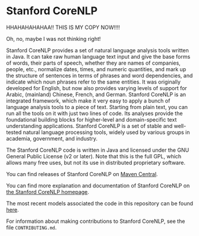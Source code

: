 Stanford CoreNLP
================

HHAHAHAHAHAA!! THIS IS MY COPY NOW!!!!

Oh, no, maybe I was not thinking right!

Stanford CoreNLP provides a set of natural language analysis tools written in Java. It can take raw human language text input and give the base forms of words, their parts of speech, whether they are names of companies, people, etc., normalize dates, times, and numeric quantities, and mark up the structure of sentences in terms of phrases and word dependencies, and indicate which noun phrases refer to the same entities. It was originally developed for English, but now also provides varying levels of support for Arabic, (mainland) Chinese, French, and German. Stanford CoreNLP is an integrated framework, which make it very easy to apply a bunch of language analysis tools to a piece of text. Starting from plain text, you can run all the tools on it with just two lines of code. Its analyses provide the foundational building blocks for higher-level and domain-specific text understanding applications. Stanford CoreNLP is a set of stable and well-tested natural language processing tools, widely used by various groups in academia, government, and industry.

The Stanford CoreNLP code is written in Java and licensed under the GNU General Public License (v2 or later). Note that this is the full GPL, which allows many free uses, but not its use in distributed proprietary software.

You can find releases of Stanford CoreNLP on [Maven Central](http://search.maven.org/#browse%7C11864822).

You can find more explanation and documentation of Stanford CoreNLP on [the Stanford CoreNLP homepage](http://nlp.stanford.edu/software/corenlp.shtml#Demo).

The most recent models associated the code in this repository can be found [here](http://nlp.stanford.edu/software/stanford-corenlp-models-current.jar).

For information about making contributions to Stanford CoreNLP, see the file `CONTRIBUTING.md`.
